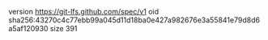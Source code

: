 version https://git-lfs.github.com/spec/v1
oid sha256:43270c4c77ebb99a045d11d18ba0e427a982676e3a55841e79d8d6a5af120930
size 391
